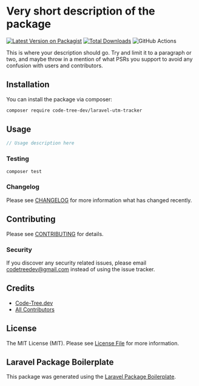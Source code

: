 # Very short description of the package

[![Latest Version on Packagist](https://img.shields.io/packagist/v/code-tree-dev/laravel-utm-tracker.svg?style=flat-square)](https://packagist.org/packages/code-tree-dev/laravel-utm-tracker)
[![Total Downloads](https://img.shields.io/packagist/dt/code-tree-dev/laravel-utm-tracker.svg?style=flat-square)](https://packagist.org/packages/code-tree-dev/laravel-utm-tracker)
![GitHub Actions](https://github.com/code-tree-dev/laravel-utm-tracker/actions/workflows/main.yml/badge.svg)

This is where your description should go. Try and limit it to a paragraph or two, and maybe throw in a mention of what PSRs you support to avoid any confusion with users and contributors.

## Installation

You can install the package via composer:

```bash
composer require code-tree-dev/laravel-utm-tracker
```

## Usage

```php
// Usage description here
```

### Testing

```bash
composer test
```

### Changelog

Please see [CHANGELOG](CHANGELOG.md) for more information what has changed recently.

## Contributing

Please see [CONTRIBUTING](CONTRIBUTING.md) for details.

### Security

If you discover any security related issues, please email codetreedev@gmail.com instead of using the issue tracker.

## Credits

-   [Code-Tree.dev](https://github.com/code-tree-dev)
-   [All Contributors](../../contributors)

## License

The MIT License (MIT). Please see [License File](LICENSE.md) for more information.

## Laravel Package Boilerplate

This package was generated using the [Laravel Package Boilerplate](https://laravelpackageboilerplate.com).

